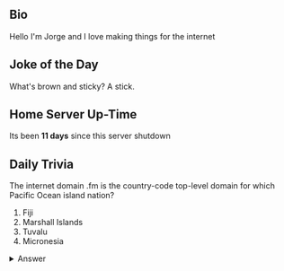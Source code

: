 ## Bio

Hello I'm Jorge and I love making things for the internet

## Joke of the Day

What's brown and sticky? A stick.

## Home Server Up-Time

Its been **11 days** since this server shutdown


## Daily Trivia

The internet domain .fm is the country-code top-level domain for which Pacific Ocean island nation?
 1. Fiji
 2. Marshall Islands
 3. Tuvalu
 4. Micronesia

<details>
  <summary>Answer</summary>
  Micronesia
</details>

